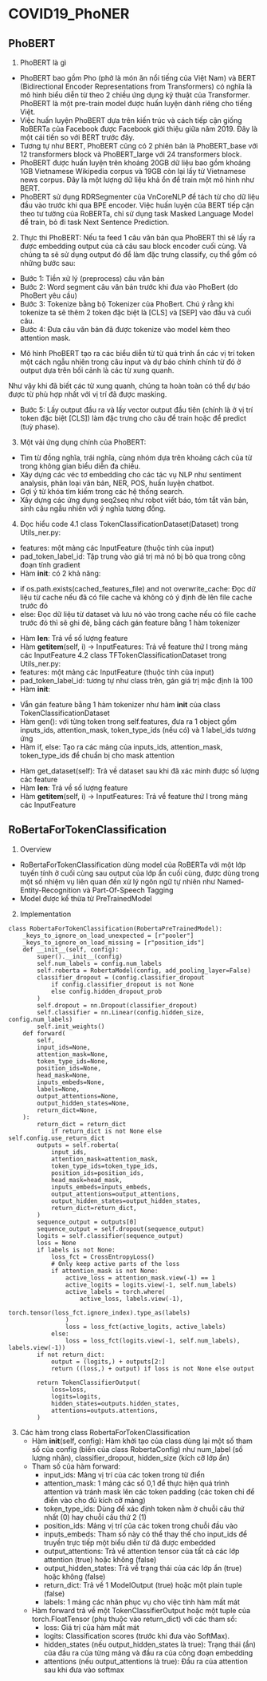 # COVID19_PhoNER

## PhoBERT
1. PhoBERT là gì
- PhoBERT bao gồm Pho (phở là món ăn nổi tiếng của Việt Nam) và BERT (Bidirectional Encoder Representations from Transformers) có nghĩa là mô hình biểu diễn từ theo 2 chiều ứng dụng kỹ thuật của Transformer. PhoBERT là một pre-train model được huấn luyện dành riêng cho tiếng Việt. 
- Việc huấn luyện PhoBERT dựa trên kiến trúc và cách tiếp cận giống RoBERTa của Facebook được Facebook giới thiệu giữa năm 2019. Đây là một cái tiến so với BERT trước đây. 
- Tương tự như BERT, PhoBERT cũng có 2 phiên bản là PhoBERT_base với 12 transformers block và PhoBERT_large với 24 transformers block.
- PhoBERT được huấn luyện trên khoảng 20GB dữ liệu bao gồm khoảng 1GB Vietnamese Wikipedia corpus và 19GB còn lại lấy từ Vietnamese news corpus. Đây là một lượng dữ liệu khả ổn để train một mô hình như BERT.
- PhoBERT sử dụng RDRSegmenter của VnCoreNLP để tách từ cho dữ liệu đầu vào trước khi qua BPE encoder. Việc huấn luyện của BERT tiếp cận theo tư tưởng của RoBERTa, chỉ sử dụng task Masked Language Model để train, bỏ đi task Next Sentence Prediction.

2. Thực thi PhoBERT: Nếu ta feed 1 câu văn bản qua PhoBERT thì sẽ lấy ra được embedding output của cả câu sau block encoder cuối cùng. Và chúng ta sẽ sử dụng output đó để làm đặc trưng classify, cụ thể gồm có những bước sau:
- Bước 1: Tiền xử lý (preprocess) câu văn bản
- Bước 2: Word segment câu văn bản trước khi đưa vào PhoBert (do PhoBert yêu cầu)
- Bước 3: Tokenize bằng bộ Tokenizer của PhoBert. Chú ý rằng khi tokenize ta sẽ thêm 2 token đặc biệt là [CLS] và [SEP] vào đầu và cuối câu.
- Bước 4: Đưa câu văn bản đã được tokenize vào model kèm theo attention mask.
+ Mô hình PhoBERT tạo ra các biểu diễn từ từ quá trình ẩn các vị trí token một cách ngẫu nhiên trong câu input và dự báo chính chính từ đó ở output dựa trên bối cảnh là các từ xung quanh.

Như vậy khi đã biết các từ xung quanh, chúng ta hoàn toàn có thể dự báo được từ phù hợp nhất với vị trí đã được masking.
- Bước 5: Lấy output đầu ra và lấy vector output đầu tiên (chính là ở vị trí token đặc biệt [CLS]) làm đặc trưng cho câu để train hoặc để predict (tuỳ phase).

3. Một vài ứng dụng chính của PhoBERT:
- Tìm từ đồng nghĩa, trái nghĩa, cùng nhóm dựa trên khoảng cách của từ trong không gian biểu diễn đa chiều.
- Xây dựng các véc tơ embedding cho các tác vụ NLP như sentiment analysis, phân loại văn bản, NER, POS, huấn luyện chatbot.
- Gợi ý từ khóa tìm kiếm trong các hệ thống search.
- Xây dựng các ứng dụng seq2seq như robot viết báo, tóm tắt văn bản, sinh câu ngẫu nhiên với ý nghĩa tương đồng.
4. Đọc hiểu code
4.1 class TokenClassificationDataset(Dataset) trong Utils_ner.py:
- features: một mảng các InputFeature (thuộc tính của input)
- pad_token_label_id: Tập trung vào giá trị mà nó bị bỏ qua trong công đoạn tính gradient
- Hàm __init__: có 2 khả năng:
+ if os.path.exists(cached_features_file) and not overwrite_cache:
Đọc dữ liệu từ cache nếu đã có file cache và không có ý định đè lên file cache trước đó
+ else:
Đọc dữ liệu từ dataset và lưu nó vào trong cache nếu có file cache trước đó thì sẽ ghi đè, bằng cách gán feature bằng 1 hàm tokenizer
- Hàm __len__: Trả về số lượng feature
- Hàm __getitem__(self, i) -> InputFeatures: Trả về feature thứ I trong mảng các InputFeature
4.2 class TFTokenClassificationDataset trong Utils_ner.py:
- features: một mảng các InputFeature (thuộc tính của input)
- pad_token_label_id: tương tự như class trên, gán giá trị mặc định là 100
- Hàm __init__: 
+ Vẫn gán feature bằng 1 hàm tokenizer như hàm __init__ của class TokenClassificationDataset
+ Hàm gen(): với từng token trong self.features, đưa ra 1 object gồm inputs_ids, attention_mask, token_type_ids (nếu có) và 1 label_ids tương ứng
+ Hàm if, else: Tạo ra các mảng của inputs_ids, attention_mask, token_type_ids để chuẩn bị cho mask attention
- Hàm get_dataset(self): Trả về dataset sau khi đã xác minh được số lượng các feature
- Hàm __len__: Trả về số lượng feature
- Hàm __getitem__(self, i) -> InputFeatures: Trả về feature thứ I trong mảng các InputFeature


## RoBertaForTokenClassification

1.	Overview
-	RoBertaForTokenClassification dùng model của RoBERTa với một lớp tuyến tính ở cuối cùng sau output của lớp ẩn cuối cùng, được dùng trong một số nhiệm vụ liên quan đến xử lý ngôn ngữ tự nhiên như Named-Entity-Recognition và Part-Of-Speech Tagging
-	Model được kế thừa từ PreTrainedModel
2.	Implementation
```
class RobertaForTokenClassification(RobertaPreTrainedModel):
    _keys_to_ignore_on_load_unexpected = [r"pooler"]
    _keys_to_ignore_on_load_missing = [r"position_ids"]
    def __init__(self, config):
        super().__init__(config)
        self.num_labels = config.num_labels
        self.roberta = RobertaModel(config, add_pooling_layer=False)
        classifier_dropout = (config.classifier_dropout 
            if config.classifier_dropout is not None
            else config.hidden_dropout_prob
        )
        self.dropout = nn.Dropout(classifier_dropout)
        self.classifier = nn.Linear(config.hidden_size, config.num_labels)
        self.init_weights()
    def forward(
        self,
        input_ids=None,
        attention_mask=None,
        token_type_ids=None,
        position_ids=None,
        head_mask=None,
        inputs_embeds=None,
        labels=None,
        output_attentions=None,
        output_hidden_states=None,
        return_dict=None,
    ):
        return_dict = return_dict
            if return_dict is not None else self.config.use_return_dict
        outputs = self.roberta(
            input_ids,
            attention_mask=attention_mask,
            token_type_ids=token_type_ids,
            position_ids=position_ids,
            head_mask=head_mask,
            inputs_embeds=inputs_embeds,
            output_attentions=output_attentions,
            output_hidden_states=output_hidden_states,
            return_dict=return_dict,
        )
        sequence_output = outputs[0]
        sequence_output = self.dropout(sequence_output)
        logits = self.classifier(sequence_output)
        loss = None
        if labels is not None:
            loss_fct = CrossEntropyLoss()
            # Only keep active parts of the loss
            if attention_mask is not None:
                active_loss = attention_mask.view(-1) == 1
                active_logits = logits.view(-1, self.num_labels)
                active_labels = torch.where(
                    active_loss, labels.view(-1),
                    torch.tensor(loss_fct.ignore_index).type_as(labels)
                )
                loss = loss_fct(active_logits, active_labels)
            else:
                loss = loss_fct(logits.view(-1, self.num_labels), labels.view(-1))
        if not return_dict:
            output = (logits,) + outputs[2:]
            return ((loss,) + output) if loss is not None else output

        return TokenClassifierOutput(
            loss=loss,
            logits=logits,
            hidden_states=outputs.hidden_states,
            attentions=outputs.attentions,
        )
```
3. Các hàm trong class RobertaForTokenClassification
   - Hàm __init__(self, config): Hàm khởi tạo của class dùng lại một số tham số của config (biến của class RobertaConfig) như num_label (số lượng nhãn), classifier_dropout, hidden_size (kích cỡ lớp ẩn)
   - Tham số của hàm forward: 
     - input_ids: Mảng vị trí của các token trong từ điển
     - attention_mask: 1 mảng các số 0,1 để thực hiện quá trình attention và tránh mask lên các token padding (các token chỉ để điền vào cho đủ kích cỡ mảng)
     - token_type_ids: Dùng để xác định token nằm ở chuỗi câu thứ nhất (0) hay chuỗi câu thứ 2 (1)
     - position_ids: Mảng vị trí của các token trong chuỗi đầu vào
     - inputs_embeds: Tham số này có thể thay thế cho input_ids để truyền trực tiếp một biểu diễn từ đã được embedded
     - output_attentions: Trả về attention tensor của tất cả các lớp attention (true) hoặc không (false)
     - output_hidden_states: Trả về trạng thái của các lớp ẩn (true) hoặc không (false)
     - return_dict: Trả về 1 ModelOutput (true) hoặc một plain tuple (false)
     - labels: 1 mảng các nhãn phục vụ cho việc tính hàm mất mát
   - Hàm forward trả về một TokenClassifierOutput hoặc một tuple của torch.FloatTensor (phụ thuộc vào return_dict) với các tham số:
     - loss: Giá trị của hàm mất mát
     - logits: Classification scores (trước khi đưa vào SoftMax).
     - hidden_states (nếu output_hidden_states là true): Trạng thái (ẩn) của đầu ra của từng mảng và đầu ra của công đoạn embedding
     - attentions (nếu output_attentions là true): Đầu ra của attention sau khi đưa vào softmax


